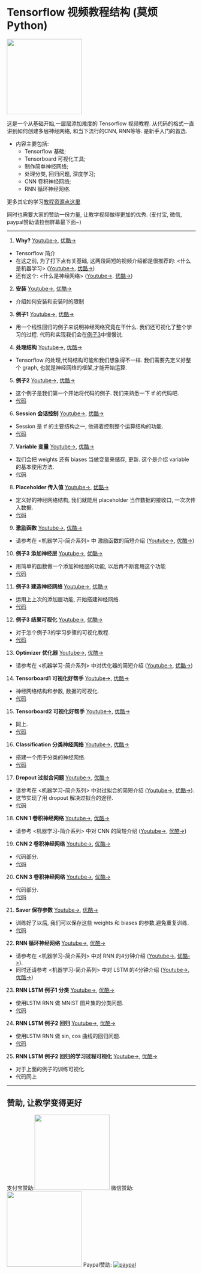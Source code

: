 # Tensorflow 视频教程结构 (莫烦Python)
<img src='https://github.com/MorvanZhou/tutorials/blob/gh-pages/tensorflowTUT/Tensorflow%20course%20cover%20page.jpg?raw=true' height=200>

这是一个从基础开始,一层层添加难度的 Tensorflow 视频教程. 从代码的格式一直讲到如何创建多层神经网络, 和当下流行的CNN, RNN等等.
是新手入门的首选.

* 内容主要包括:
  * Tensorflow 基础;
  * Tensorboard 可视化工具;
  * 制作简单神经网络;
  * 处理分类, 回归问题, 深度学习;
  * CNN 卷积神经网络;
  * RNN 循环神经网络.
  
更多其它的学习[教程资源点这里](http://morvanzhou.github.io/tutorials/)

同时也需要大家的赞助一份力量, 让教学视频做得更加的优秀. (支付宝, 微信, paypal赞助请拉倒屏幕最下面~)

---

1. **Why?** [Youtube->](https://www.youtube.com/watch?v=vZ263nfbh8g&list=PLXO45tsB95cKI5AIlf5TxxFPzb-0zeVZ8&index=2), [优酷->](http://v.youku.com/v_show/id_XMTYxMzQzMDA3Mg==.html?f=27327189&o=1)
  * Tensorflow 简介
  * 在这之前, 为了打下点有关基础, 这两段简短的视频介绍都是很推荐的: <什么是机器学习> ([Youtube->](https://www.youtube.com/watch?v=YY7-VKXybjc&list=PLXO45tsB95cIFm8Y8vMkNNPPXAtYXwKin&index=1), [优酷->](http://v.youku.com/v_show/id_XMTYyMjk2NDIwOA==.html?f=27892935&o=1)) 
  * 还有这个: <什么是神经网络> ([Youtube->](https://www.youtube.com/watch?v=RSRkp8VAavQ&index=2&list=PLXO45tsB95cIFm8Y8vMkNNPPXAtYXwKin). [优酷->](http://v.youku.com/v_show/id_XMTU5NDc3MDQwOA==.html?f=27892935&o=1))
  

2. **安装** [Youtube->](https://www.youtube.com/watch?v=pk6sAg2M-fU&list=PLXO45tsB95cKI5AIlf5TxxFPzb-0zeVZ8&index=3), [优酷->](http://v.youku.com/v_show/id_XMTYxMzQzMjEyNA==.html?f=27327189&o=1)
  * 介绍如何安装和安装时的限制
  


3. **例子1** [Youtube->](https://www.youtube.com/watch?v=tM4z02cDNa4&index=4&list=PLXO45tsB95cKI5AIlf5TxxFPzb-0zeVZ8), [优酷->](http://v.youku.com/v_show/id_XMTYxMzQzNDc5Ng==.html?f=27327189&from=y1.2-3.4.4&spm=a2h0j.8191423.item_XMTYxMzQzNDc5Ng==.A)
  * 用一个线性回归的例子来说明神经网络究竟在干什么. 我们还可视化了整个学习的过程. 代码和实现我们会在[例子3](https://www.youtube.com/watch?v=FTR36h-LKcY&list=PLXO45tsB95cKI5AIlf5TxxFPzb-0zeVZ8&index=11)中慢慢说.
  


4. **处理结构** [Youtube->](https://www.youtube.com/watch?v=9l_c5260JQ8&list=PLXO45tsB95cKI5AIlf5TxxFPzb-0zeVZ8&index=5), [优酷->](http://v.youku.com/v_show/id_XMTYxMzQ1NzUwOA==.html?f=27327189&o=1)
  * Tensorflow 的处理,代码结构可能和我们想象得不一样. 我们需要先定义好整个 graph, 也就是神经网络的框架,才能开始运算.
  


5. **例子2** [Youtube->](https://www.youtube.com/watch?v=JKR1Dxinwwc&index=6&list=PLXO45tsB95cKI5AIlf5TxxFPzb-0zeVZ8), [优酷->](http://v.youku.com/v_show/id_XMTYxMzQ2NzE0OA==.html?f=27327189&o=1)
  * 这个例子是我们第一个开始将代码的例子. 我们来熟悉一下 tf 的代码吧. 
  * [代码](https://github.com/MorvanZhou/tutorials/tree/master/tensorflowTUT/tf5_example2)
  


6. **Session 会话控制** [Youtube->](https://www.youtube.com/watch?v=HhjtJ73AwIY&index=7&list=PLXO45tsB95cKI5AIlf5TxxFPzb-0zeVZ8), [优酷->](http://v.youku.com/v_show/id_XMTYxMzYzNTc2OA==.html?f=27327189&o=1)
  * Session 是 tf 的主要结构之一, 他骑着控制整个运算结构的功能. 
  * [代码](https://github.com/MorvanZhou/tutorials/blob/master/tensorflowTUT/tensorflow6_session.py)
  


7. **Variable 变量** [Youtube->](https://www.youtube.com/watch?v=jGxK7gfglrI&index=8&list=PLXO45tsB95cKI5AIlf5TxxFPzb-0zeVZ8), [优酷->](http://v.youku.com/v_show/id_XMTYxMzY2MDM2OA==.html?f=27327189&o=1)
  * 我们会把 weights 还有 biases 当做变量来储存, 更新. 这个是介绍 variable 的基本使用方法. 
  * [代码](https://github.com/MorvanZhou/tutorials/blob/master/tensorflowTUT/tensorflow7_variable.py)
  


8. **Placeholder 传入值** [Youtube->](https://www.youtube.com/watch?v=fCWbRboJ4Rs&list=PLXO45tsB95cKI5AIlf5TxxFPzb-0zeVZ8&index=9), [优酷->](http://v.youku.com/v_show/id_XMTYxMzY5NzI4MA==.html?f=27327189&o=1)
  * 定义好的神经网络结构, 我们就能用 placeholder 当作数据的接收口, 一次次传入数据. 
  * [代码](https://github.com/MorvanZhou/tutorials/blob/master/tensorflowTUT/tensorflow8_feeds.py)
  


9. **激励函数** [Youtube->](https://www.youtube.com/watch?v=6gbGCxBGxZA&list=PLXO45tsB95cKI5AIlf5TxxFPzb-0zeVZ8&index=10), [优酷->](http://v.youku.com/v_show/id_XMTU5NjA2MTk0MA==.html?f=27327189&o=1)
  * 请参考在 <机器学习-简介系列> 中 激励函数的简短介绍 ([Youtube->](https://www.youtube.com/watch?v=tI9AbaBfnPc&list=PLXO45tsB95cIFm8Y8vMkNNPPXAtYXwKin&index=9), [优酷->](http://v.youku.com/v_show/id_XMTcxMTExNjA5Mg==.html?f=27892935&o=1))
  


10. **例子3 添加神经层** [Youtube->](https://www.youtube.com/watch?v=FTR36h-LKcY&list=PLXO45tsB95cKI5AIlf5TxxFPzb-0zeVZ8&index=11), [优酷->](http://v.youku.com/v_show/id_XMTU5NjEzOTA4NA==.html?f=27327189&o=1)
  * 用简单的函数做一个添加神经层的功能, 以后再不断套用这个功能 
  * [代码](https://github.com/MorvanZhou/tutorials/blob/master/tensorflowTUT/tensorflow10_def_add_layer.py)
  


11. **例子3 建造神经网络** [Youtube->](https://www.youtube.com/watch?v=S9wBMi2B4Ss&list=PLXO45tsB95cKI5AIlf5TxxFPzb-0zeVZ8&index=12), [优酷->](http://v.youku.com/v_show/id_XMTU5OTA5NDI1Mg==.html?f=27327189&o=1)
  * 运用上上次的添加层功能, 开始搭建神经网络. 
  * [代码](https://github.com/MorvanZhou/tutorials/tree/master/tensorflowTUT/tf11_build_network)
  


12. **例子3 结果可视化** [Youtube->](https://www.youtube.com/watch?v=nhn8B0pM9ls&list=PLXO45tsB95cKI5AIlf5TxxFPzb-0zeVZ8&index=13), [优酷->](http://v.youku.com/v_show/id_XMTU5OTQzOTMzNg==.html?f=27327189&o=1)
  * 对于怎个例子3的学习步骤的可视化教程. 
  * [代码](https://github.com/MorvanZhou/tutorials/tree/master/tensorflowTUT/tf12_plot_result)
  


13. **Optimizer 优化器** [Youtube->](https://www.youtube.com/watch?v=9BmaWixFwj8&index=14&list=PLXO45tsB95cKI5AIlf5TxxFPzb-0zeVZ8), [优酷->](http://v.youku.com/v_show/id_XMTYwMzk1NDM4OA==.html?f=27327189&o=1)
  * 请参考在 <机器学习-简介系列> 中对优化器的简短介绍 ([Youtube->](https://www.youtube.com/watch?v=UlUGGB7akfE&list=PLXO45tsB95cIFm8Y8vMkNNPPXAtYXwKin&index=11), [优酷->](http://v.youku.com/v_show/id_XMTc2MjA0ODQyOA==.html?f=27892935&o=1))
  


14. **Tensorboard1 可视化好帮手** [Youtube->](https://www.youtube.com/watch?v=SDeQRRRMUHU&index=15&list=PLXO45tsB95cKI5AIlf5TxxFPzb-0zeVZ8), [优酷->](http://v.youku.com/v_show/id_XMTYxMTYwMjEwMA==.html?f=27327189&o=1)
  * 神经网络结构和参数, 数据的可视化. 
  * [代码](https://github.com/MorvanZhou/tutorials/tree/master/tensorflowTUT/tf14_tensorboard)
  


15. **Tensorboard2 可视化好帮手** [Youtube->](https://www.youtube.com/watch?v=L-RDrbYNWDk&index=16&list=PLXO45tsB95cKI5AIlf5TxxFPzb-0zeVZ8), [优酷->](http://v.youku.com/v_show/id_XMTYxMTcxODYyMA==.html?f=27327189&o=1)
  * 同上. 
  * [代码](https://github.com/MorvanZhou/tutorials/tree/master/tensorflowTUT/tf15_tensorboard)
  


16. **Classification 分类神经网络** [Youtube->](https://www.youtube.com/watch?v=aNjdw9w_Qyc&list=PLXO45tsB95cKI5AIlf5TxxFPzb-0zeVZ8&index=17), [优酷->](http://v.youku.com/v_show/id_XMTYxMjQ2NTYyNA==.html?f=27327189&o=1)
  * 搭建一个用于分类的神经网络. 
  * [代码](https://github.com/MorvanZhou/tutorials/tree/master/tensorflowTUT/tf16_classification)
  


17. **Dropout 过拟合问题** [Youtube->](https://www.youtube.com/watch?v=f2F9Xsd7KVk&list=PLXO45tsB95cKI5AIlf5TxxFPzb-0zeVZ8&index=18), [优酷->](http://v.youku.com/v_show/id_XMTYxODI2Mzk5Ng==.html?f=27327189&o=1)
  * 请参考在 <机器学习-简介系列> 中对过拟合的简短介绍 ([Youtube->](https://www.youtube.com/watch?v=e9OKufD6lRM&list=PLXO45tsB95cIFm8Y8vMkNNPPXAtYXwKin&index=10), [优酷->](http://v.youku.com/v_show/id_XMTczNjA2Nzc5Ng==.html?f=27892935&o=1)). 
  * 这节实现了用 dropout 解决过拟合的途径. 
  * [代码](https://github.com/MorvanZhou/tutorials/tree/master/tensorflowTUT/tf17_dropout)
  


18. **CNN 1 卷积神经网络** [Youtube->](https://www.youtube.com/watch?v=tjcgL5RIdTM&list=PLXO45tsB95cKI5AIlf5TxxFPzb-0zeVZ8&index=19), [优酷->](http://v.youku.com/v_show/id_XMTYyMTUyMjc0OA==.html?f=27327189&o=1)
  * 请参考 <机器学习-简介系列> 中对 CNN 的简短介绍 ([Youtube->](https://www.youtube.com/watch?v=hMIZ85t9r9A&index=3&list=PLXO45tsB95cIFm8Y8vMkNNPPXAtYXwKin), [优酷->](http://v.youku.com/v_show/id_XMTY4MzAyNTc4NA==.html?f=27892935&o=1))
  


19. **CNN 2 卷积神经网络** [Youtube->](https://www.youtube.com/watch?v=JCBe_yjDmY8&list=PLXO45tsB95cKI5AIlf5TxxFPzb-0zeVZ8&index=20), [优酷->](http://v.youku.com/v_show/id_XMTYyMTY1MjMwOA==.html?f=27327189&o=1)
  * 代码部分. 
  * [代码](https://github.com/MorvanZhou/tutorials/tree/master/tensorflowTUT/tf18_CNN2)
  


20. **CNN 3 卷积神经网络** [Youtube->](https://www.youtube.com/watch?v=pjjH2dGGwwY&list=PLXO45tsB95cKI5AIlf5TxxFPzb-0zeVZ8&index=21), [优酷->](http://v.youku.com/v_show/id_XMTYyMTc3ODc0OA==.html?f=27327189&o=1)
  * 代码部分. 
  * [代码](https://github.com/MorvanZhou/tutorials/tree/master/tensorflowTUT/tf18_CNN3)
  


21. **Saver 保存参数** [Youtube->](https://www.youtube.com/watch?v=R-22pnDezHU&list=PLXO45tsB95cKI5AIlf5TxxFPzb-0zeVZ8&index=22), [优酷->](http://v.youku.com/v_show/id_XMTYyNzE2MDUwOA==.html?f=27327189&o=1)
  * 训练好了以后, 我们可以保存这些 weights 和 biases 的参数,避免重复训练. 
  * [代码](https://github.com/MorvanZhou/tutorials/blob/master/tensorflowTUT/tf19_saver.py)
  


22. **RNN 循环神经网络** [Youtube->](https://www.youtube.com/watch?v=i-cd3wzsHtw&list=PLXO45tsB95cKI5AIlf5TxxFPzb-0zeVZ8&index=23), [优酷->](http://v.youku.com/v_show/id_XMTcyNjE0ODM4MA==.html?f=27327189&o=1)
  * 请参考在 <机器学习-简介系列> 中对 RNN 的4分钟介绍 ([Youtube->](https://www.youtube.com/watch?v=EEtf4kNsk7Q&index=4&list=PLXO45tsB95cIFm8Y8vMkNNPPXAtYXwKin), [优酷->](http://v.youku.com/v_show/id_XMTcyNzYwNjU1Ng==.html?f=27892935&o=1)). 
  * 同时还请参考 <机器学习-简介系列> 中对 LSTM 的4分钟介绍 ([Youtube->](https://www.youtube.com/watch?v=Vdg5zlZAXnU&index=5&list=PLXO45tsB95cIFm8Y8vMkNNPPXAtYXwKin), [优酷->](http://v.youku.com/v_show/id_XMTc0MzY5MTQxMg==.html?f=27892935&o=1))
  


23. **RNN LSTM 例子1 分类** [Youtube->](https://www.youtube.com/watch?v=IASyrQamTQk&list=PLXO45tsB95cKI5AIlf5TxxFPzb-0zeVZ8&index=24), [优酷->](http://v.youku.com/v_show/id_XMTcyNjE5ODU3Mg==.html?f=27327189&o=1)
  * 使用LSTM RNN 做 MNIST 图片集的分类问题. 
  * [代码](https://github.com/MorvanZhou/tutorials/tree/master/tensorflowTUT/tf20_RNN2)
  


24. **RNN LSTM 例子2 回归** [Youtube->](https://www.youtube.com/watch?v=nMLPYT_SMRo&list=PLXO45tsB95cKI5AIlf5TxxFPzb-0zeVZ8&index=25), [优酷->](http://v.youku.com/v_show/id_XMTczMDY5Mjc5Ng==.html?f=27327189&o=1)
  * 使用LSTM RNN 做 sin, cos 曲线的回归问题. 
  * [代码](https://github.com/MorvanZhou/tutorials/tree/master/tensorflowTUT/tf20_RNN2.2)
  


25. **RNN LSTM 例子2 回归的学习过程可视化** [Youtube->](https://www.youtube.com/watch?v=V-pvtUThhNE&list=PLXO45tsB95cKI5AIlf5TxxFPzb-0zeVZ8&index=26), [优酷->](http://v.youku.com/v_show/id_XMTczMDcxMjEwNA==.html?f=27327189&o=1)
  * 对于上面的例子的训练可视化. 
  * 代码同上
  

---

## 赞助, 让教学变得更好
支付宝赞助:<img src='https://github.com/MorvanZhou/tutorials/blob/gh-pages/Donation/zhifubao.jpeg?raw=true' height='200'>    微信赞助:<img src='https://github.com/MorvanZhou/tutorials/blob/gh-pages/Donation/WechatIMG1.png?raw=true' height='200'>   Paypal赞助: [![paypal](https://www.paypalobjects.com/zh_XC/i/btn/btn_donateCC_LG.gif)](https://www.paypal.com/cgi-bin/webscr?cmd=_donations&business=morvanzhou%40gmail%2ecom&lc=C2&item_name=MorvanPython&currency_code=AUD&bn=PP%2dDonationsBF%3abtn_donateCC_LG%2egif%3aNonHosted)
